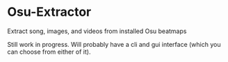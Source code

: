 # Osu-Extractor
Extract song, images, and videos from installed Osu beatmaps 

Still work in progress. Will probably have a cli and gui interface (which you can choose from either of it).